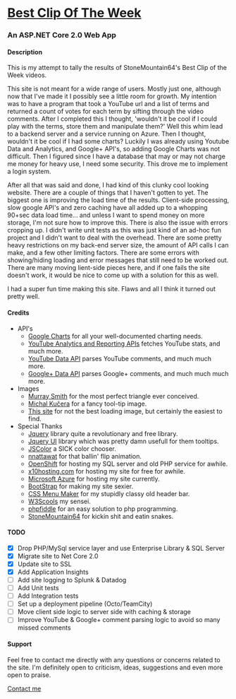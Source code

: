 ﻿# [Best Clip Of The Week](https://www.bestclipoftheweek.com/)
### An ASP.NET Core 2.0 Web App

#### Description

This is my attempt to tally the results of StoneMountain64's Best Clip of the Week videos.

This site is not meant for a wide range of users. Mostly just one, although now 
that I've made it I possibly see a little room for growth. My intention was to 
have a program that took a YouTube url and a list of terms and returned a count of votes 
for each term by sifting through the video comments. After I completed this I thought, 
'wouldn't it be cool if I could play with the terms, store them and manipulate them?' 
Well this whim lead to a backend server and a service running on Azure. Then I thought, 
wouldn't it be cool if I had some charts? Luckily I was already using Youtube Data and 
Analytics, and Google+ API's, so adding Google Charts was not difficult. Then I figured since I 
have a database that may or may not charge me money for heavy use, I need some 
security. This drove me to implement a login system.

After all that was said and done, I had kind of this clunky cool looking website. 
There are a couple of things that I haven't gotten to yet. The biggest one is 
improving the load time of the results. Client-side processing, slow google API's 
and zero caching have all added up to a whopping 90+sec data load time... and 
unless I want to spend money on more storage, I'm not sure how to improve 
this. There is also the issue with errors cropping up. I didn't write unit 
tests as this was just kind of an ad-hoc fun project and I didn't want to deal 
with the overhead. There are some pretty heavy restrictions on my back-end server 
size, the amount of API calls I can make, and a few other limiting factors. 
There are some errors with showing/hiding loading and error messages that still 
need to be worked out. There are many moving lient-side pieces here, and if one fails the 
site doesn't work, it would be nice to come up with a solution for this as well.

I had a super fun time making this site. Flaws and all I think it turned out pretty well.

#### Credits
- API's
  - [Google Charts](https://developers.google.com/chart/) for all your well-documented charting needs.
  - [YouTube Analytics and Reporting APIs](https://developers.google.com/youtube/analytics/) fetches YouTube stats, and much more.
  - [YouTube Data API](https://developers.google.com/youtube/v3/) parses YouTube comments, and much much more.
  - [Google+ Data API](https://developers.google.com/+/api/) parses Google+ comments, and much much much more.
- Images
  - [Murray Smith](http://stackoverflow.com/questions/14446677/how-to-make-3-corner-rounded-triangle-in-css) for the most perfect triangle ever conceived.
  - [Michal Kučera](https://www.iconfinder.com/icons/401329/help_info_information_support_tip_tooltip_icon) for a fancy tool-tip image.
  - [This site](http://pixshark.com/spinner-gif-transparent-background.htm) for not the best loading image, but certainly the easiest to find.
- Special Thanks
  - [Jquery](https://jquery.com/) library quite a revolutionary and free library.
  - [Jquery UI](https://jqueryui.com/) library which was pretty damn usefull for them tooltips.
  - [JSColor](http://jscolor.com/) a SICK color chooser.
  - [nnattawat](http://nnattawat.github.io/flip/) for that ballin' flip animation.
  - [OpenShift](https://www.openshift.com/) for hosting my SQL server and old PHP service for awhile.
  - [x10hosting.com](https://x10hosting.com/) for hosting my site for free for awhile.
  - [Microsoft Azure](https://azure.microsoft.com/) for hosting my site currently.
  - [BootStrap](http://getbootstrap.com/) for making my site sexier.
  - [CSS Menu Maker](http://cssmenumaker.com/menu/responsive-menu-bar) for my stupidly classy old header bar.
  - [W3Scools](http://www.w3schools.com/) my sensei.
  - [phpfiddle](http://phpfiddle.org/) for an easy solution to php programming.
  - [StoneMountain64](https://www.youtube.com/channel/UCN-v-Xn9S7oYk0X2v1jx1Qg) for kickin shit and eatin snakes.

#### TODO
- [x] Drop PHP/MySql service layer and use Enterprise Library & SQL Server
- [x] Migrate site to Net Core 2.0
- [x] Update site to SSL
- [x] Add Application Insights
- [ ] Add site logging to Splunk & Datadog
- [ ] Add Unit tests
- [ ] Add Integration tests
- [ ] Set up a deployment pipeline (Octo/TeamCity)
- [ ] Move client side logic to server side with caching & storage
- [ ] Improve YouTube & Google+ comment parsing logic to avoid so many missed comments

#### Support
Feel free to contact me directly with any questions or concerns related to the site. I'm definitely open to criticism, ideas, suggestions and even more open to praise.

[Contact me](mailto:justinprobb@gmail.com)